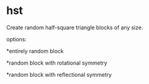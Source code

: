 # hst
Create random half-square triangle blocks of any size.

options:

 *entirely random block
 
 *random block with rotational symmetry
 
 *random block with reflectional symmetry

